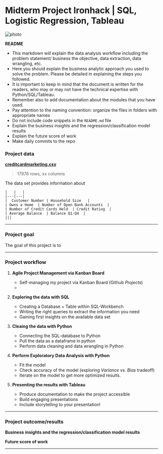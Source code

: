 # Midterm Project Ironhack | SQL, Logistic Regression, Tableau

![photo](link)

**README**
- This markdown will explain the data analysis workflow including the problem statement/ business the objective, data extraction, data wrangling, etc. 
- Here you should explain the business analytic approach you used to solve the problem. Please be detailed in explaining the steps you followed. 
- It is important to keep in mind that the document is written for the readers, who may or may not have the technical expertise with Python/SQL/Tableau. 
- Remember also to add documentation about the modules that you have used. 
- Pay attention to the naming convention: organize the files in folders with appropriate names
- Do not include code snippets in the `README.md` file
- Explain the business insights and the regression/classification model results
- Explain the future score of work
- Make daily commits to the repo

### Project data

[**creditcardmarketing.csv**](link)

> 17976 rows, xx columns

The data set provides information about

    |   |   |
    |---|---|
    |  Customer Number | Household Size   |
    | Owns a Home  | Number of Open Bank Accounts  |
    | Number of Credit Cards Held  | Credit Rating  |
    | Average Balance  | Balance Q1-Q4  |
    |||

---------------------------------------------------------------------------------------------------------

### Project goal

The goal of this project is to 


---------------------------------------------------------------------------------------------------------

### Project workflow

1. **Agile Project Management via Kanban Board**
    - Self-managing my project via Kanban Board (Github *Projects*)
    - 

2. **Exploring the data with SQL**
    - Creating a Database + Table within SQL-Workbench
    - Writing the right queries to extract the information you need
    - Gaining first insights on the available data set

3. **Cleaing the data with Python**
    - Connecting the SQL-database to Python
    - Pull the data as a dataframe in python
    - Perform data cleaning and data wrangling in Python
  
3.  **Perform Exploratory Data Analysis with Python** 
    - Fit the model
    - Check accuracy of the model (exploring *Variance vs. Bias* tradeoff)
    - Iterate on the model to get more optimized results.
  
4. **Presenting the results with Tableau** 
    - Produce documentation to make the project accessible
    - Build engaging presentations
    - Include storytelling to your presentation!


---------------------------------------------------------------------------------------------------------


### Project outcome/results

**Business insights and the regression/classification model results**


**Future score of work**


---------------------------------------------------------------------------------------------------------